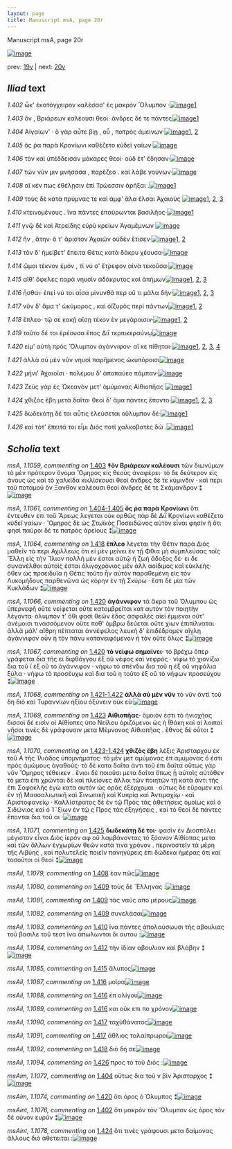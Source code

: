```yaml
---
layout: page
title: Manuscript msA, page 20r
---
```


Manuscript msA, page 20r

[![image](http://www.homermultitext.org/iipsrv?OBJ=IIP,1.0&FIF=/project/homer/pyramidal/deepzoom/hmt/vaimg/2017a/VA020RN_0021.tif&WID=100&CVT=JPEG)](http://www.homermultitext.org/ict2/?urn=urn:cite2:hmt:vaimg.2017a:VA020RN_0021)

prev:  [19v](../19v) | next:  [20v](../20v)

## *Iliad* text

*1.402* <a id="1.402"/> ὦκ' ἑκατόγχειρον καλέσασ' ἐς μακρὸν Ὄλυμπον ·[![image](http://www.homermultitext.org/iipsrv?OBJ=IIP,1.0&FIF=/project/homer/pyramidal/deepzoom/hmt/vaimg/2017a/VA020RN_0021.tif&RGN=0.188,0.2051,0.363,0.0308&WID=1000&CVT=JPEG)](http://www.homermultitext.org/ict2/?urn=urn:cite2:hmt:vaimg.2017a:VA020RN_0021@0.188,0.2051,0.363,0.0308)[1](#msAint_1.1076)

*1.403* <a id="1.403"/> ὃν , Βριάρεων καλέουσι 					θεοὶ· ἄνδρες δέ τε πάντες[![image](http://www.homermultitext.org/iipsrv?OBJ=IIP,1.0&FIF=/project/homer/pyramidal/deepzoom/hmt/vaimg/2017a/VA020RN_0021.tif&RGN=0.187,0.2254,0.363,0.0308&WID=1000&CVT=JPEG)](http://www.homermultitext.org/ict2/?urn=urn:cite2:hmt:vaimg.2017a:VA020RN_0021@0.187,0.2254,0.363,0.0308)[1](#msA_1.1059)

*1.404* <a id="1.404"/> Αἰγαίων' · ὃ γὰρ αὖτε 					βίῃ , οὗ , πατρὸς ἀμείνων·[![image](http://www.homermultitext.org/iipsrv?OBJ=IIP,1.0&FIF=/project/homer/pyramidal/deepzoom/hmt/vaimg/2017a/VA020RN_0021.tif&RGN=0.182,0.2449,0.338,0.0308&WID=1000&CVT=JPEG)](http://www.homermultitext.org/ict2/?urn=urn:cite2:hmt:vaimg.2017a:VA020RN_0021@0.182,0.2449,0.338,0.0308)[1](#msA_1.1060), [2](#msAim_1.1072)

*1.405* <a id="1.405"/> ὅς ῥα παρὰ Κρονίωνι 					καθέζετο κύδεϊ γαίων·[![image](http://www.homermultitext.org/iipsrv?OBJ=IIP,1.0&FIF=/project/homer/pyramidal/deepzoom/hmt/vaimg/2017a/VA020RN_0021.tif&RGN=0.184,0.2622,0.338,0.0308&WID=1000&CVT=JPEG)](http://www.homermultitext.org/ict2/?urn=urn:cite2:hmt:vaimg.2017a:VA020RN_0021@0.184,0.2622,0.338,0.0308)

*1.406* <a id="1.406"/> τὸν καὶ ὑπέδδεισαν μάκαρες θεοὶ· οὐδ έτ' ἔδησαν·[![image](http://www.homermultitext.org/iipsrv?OBJ=IIP,1.0&FIF=/project/homer/pyramidal/deepzoom/hmt/vaimg/2017a/VA020RN_0021.tif&RGN=0.184,0.2825,0.365,0.0308&WID=1000&CVT=JPEG)](http://www.homermultitext.org/ict2/?urn=urn:cite2:hmt:vaimg.2017a:VA020RN_0021@0.184,0.2825,0.365,0.0308)

*1.407* <a id="1.407"/> τῶν νῦν μιν μνήσασα , παρἕζεο . καὶ λάβε γούνων·[![image](http://www.homermultitext.org/iipsrv?OBJ=IIP,1.0&FIF=/project/homer/pyramidal/deepzoom/hmt/vaimg/2017a/VA020RN_0021.tif&RGN=0.18,0.3028,0.369,0.0308&WID=1000&CVT=JPEG)](http://www.homermultitext.org/ict2/?urn=urn:cite2:hmt:vaimg.2017a:VA020RN_0021@0.18,0.3028,0.369,0.0308)

*1.408* <a id="1.408"/> αἴ κέν πως ἐθέλῃσιν ἐπὶ Τρώεσσιν ἀρῆξαι .[![image](http://www.homermultitext.org/iipsrv?OBJ=IIP,1.0&FIF=/project/homer/pyramidal/deepzoom/hmt/vaimg/2017a/VA020RN_0021.tif&RGN=0.182,0.3208,0.355,0.0346&WID=1000&CVT=JPEG)](http://www.homermultitext.org/ict2/?urn=urn:cite2:hmt:vaimg.2017a:VA020RN_0021@0.182,0.3208,0.355,0.0346)[1](#msAil_1.1079)

*1.409* <a id="1.409"/> τοὺς δὲ κὰτὰ πρύμνας τε καὶ ἀμφ' ἅλα ἔλσαι Ἀχαιοὺς 				[![image](http://www.homermultitext.org/iipsrv?OBJ=IIP,1.0&FIF=/project/homer/pyramidal/deepzoom/hmt/vaimg/2017a/VA020RN_0021.tif&RGN=0.182,0.3411,0.389,0.0346&WID=1000&CVT=JPEG)](http://www.homermultitext.org/ict2/?urn=urn:cite2:hmt:vaimg.2017a:VA020RN_0021@0.182,0.3411,0.389,0.0346)[1](#msAil_1.1082), [2](#msAil_1.1081), [3](#msAil_1.1080)

*1.410* <a id="1.410"/> κτεινομένους . ἵνα πάντες ἐπαύρωνται βασιλῆος·[![image](http://www.homermultitext.org/iipsrv?OBJ=IIP,1.0&FIF=/project/homer/pyramidal/deepzoom/hmt/vaimg/2017a/VA020RN_0021.tif&RGN=0.184,0.3576,0.389,0.0346&WID=1000&CVT=JPEG)](http://www.homermultitext.org/ict2/?urn=urn:cite2:hmt:vaimg.2017a:VA020RN_0021@0.184,0.3576,0.389,0.0346)[1](#msAil_1.1083)

*1.411* <a id="1.411"/> γνῷ δὲ καὶ Ἀτρείδης 					εὐρὺ κρείων Ἀγαμέμνων 				[![image](http://www.homermultitext.org/iipsrv?OBJ=IIP,1.0&FIF=/project/homer/pyramidal/deepzoom/hmt/vaimg/2017a/VA020RN_0021.tif&RGN=0.179,0.3787,0.361,0.0338&WID=1000&CVT=JPEG)](http://www.homermultitext.org/ict2/?urn=urn:cite2:hmt:vaimg.2017a:VA020RN_0021@0.179,0.3787,0.361,0.0338)

*1.412* <a id="1.412"/> ἣν , ἄτην· ὅ τ' ἄριστον Ἀχαιῶν οὐδὲν ἔτισεν·[![image](http://www.homermultitext.org/iipsrv?OBJ=IIP,1.0&FIF=/project/homer/pyramidal/deepzoom/hmt/vaimg/2017a/VA020RN_0021.tif&RGN=0.179,0.3967,0.34,0.0308&WID=1000&CVT=JPEG)](http://www.homermultitext.org/ict2/?urn=urn:cite2:hmt:vaimg.2017a:VA020RN_0021@0.179,0.3967,0.34,0.0308)[1](#msAim_1.1073), [2](#msAil_1.1084)

*1.413* <a id="1.413"/> τὸν δ' ἠμείβετ' ἔπειτα Θέτις κατὰ δάκρυ χέουσα·[![image](http://www.homermultitext.org/iipsrv?OBJ=IIP,1.0&FIF=/project/homer/pyramidal/deepzoom/hmt/vaimg/2017a/VA020RN_0021.tif&RGN=0.154,0.4162,0.404,0.0308&WID=1000&CVT=JPEG)](http://www.homermultitext.org/ict2/?urn=urn:cite2:hmt:vaimg.2017a:VA020RN_0021@0.154,0.4162,0.404,0.0308)

*1.414* <a id="1.414"/> ᾤμοι τέκνον ἐμόν , τί νύ σ' ἔτρεφον αἰνὰ τεκοῦσα·[![image](http://www.homermultitext.org/iipsrv?OBJ=IIP,1.0&FIF=/project/homer/pyramidal/deepzoom/hmt/vaimg/2017a/VA020RN_0021.tif&RGN=0.171,0.435,0.404,0.0308&WID=1000&CVT=JPEG)](http://www.homermultitext.org/ict2/?urn=urn:cite2:hmt:vaimg.2017a:VA020RN_0021@0.171,0.435,0.404,0.0308)

*1.415* <a id="1.415"/> αἴθ' ὄφελες παρὰ νηυσὶν ἀδάκρυτος καὶ ἀπήμων[![image](http://www.homermultitext.org/iipsrv?OBJ=IIP,1.0&FIF=/project/homer/pyramidal/deepzoom/hmt/vaimg/2017a/VA020RN_0021.tif&RGN=0.175,0.4538,0.373,0.0308&WID=1000&CVT=JPEG)](http://www.homermultitext.org/ict2/?urn=urn:cite2:hmt:vaimg.2017a:VA020RN_0021@0.175,0.4538,0.373,0.0308)[1](#msAil_1.1086), [2](#msAil_1.1085), [3](#msA_1.1063)

*1.416* <a id="1.416"/> ἧσθαι· ἐπεί νύ τοι αἶσα μίνυνθά περ οὔ τι μάλα δήν·[![image](http://www.homermultitext.org/iipsrv?OBJ=IIP,1.0&FIF=/project/homer/pyramidal/deepzoom/hmt/vaimg/2017a/VA020RN_0021.tif&RGN=0.178,0.4711,0.392,0.0308&WID=1000&CVT=JPEG)](http://www.homermultitext.org/ict2/?urn=urn:cite2:hmt:vaimg.2017a:VA020RN_0021@0.178,0.4711,0.392,0.0308)[1](#msAil_1.1089), [2](#msAil_1.1087), [3](#msAil_1.1088)

*1.417* <a id="1.417"/> νῦν δ' ἅμα τ' ὠκύμορος , καὶ ὀϊζυρὸς περὶ πάντων[![image](http://www.homermultitext.org/iipsrv?OBJ=IIP,1.0&FIF=/project/homer/pyramidal/deepzoom/hmt/vaimg/2017a/VA020RN_0021.tif&RGN=0.175,0.4899,0.379,0.0308&WID=1000&CVT=JPEG)](http://www.homermultitext.org/ict2/?urn=urn:cite2:hmt:vaimg.2017a:VA020RN_0021@0.175,0.4899,0.379,0.0308)[1](#msAil_1.1090), [2](#msAil_1.1091)

*1.418* <a id="1.418"/> ἔπλεο· τῷ σε κακῇ αἴσῃ τέκον ἐν μεγάροισιν·[![image](http://www.homermultitext.org/iipsrv?OBJ=IIP,1.0&FIF=/project/homer/pyramidal/deepzoom/hmt/vaimg/2017a/VA020RN_0021.tif&RGN=0.174,0.5079,0.363,0.0308&WID=1000&CVT=JPEG)](http://www.homermultitext.org/ict2/?urn=urn:cite2:hmt:vaimg.2017a:VA020RN_0021@0.174,0.5079,0.363,0.0308)[1](#msAil_1.1092), [2](#msA_1.1064)

*1.419* <a id="1.419"/> τοῦτο δέ τοι ἐρέουσα ἔπος Διῒ τερπικεραύνῳ[![image](http://www.homermultitext.org/iipsrv?OBJ=IIP,1.0&FIF=/project/homer/pyramidal/deepzoom/hmt/vaimg/2017a/VA020RN_0021.tif&RGN=0.174,0.5297,0.363,0.0308&WID=1000&CVT=JPEG)](http://www.homermultitext.org/ict2/?urn=urn:cite2:hmt:vaimg.2017a:VA020RN_0021@0.174,0.5297,0.363,0.0308)

*1.420* <a id="1.420"/> εἰμ' αὐτὴ πρὸς Ὄλυμπον ἀγάννιφον· αἴ κε πίθηται·[![image](http://www.homermultitext.org/iipsrv?OBJ=IIP,1.0&FIF=/project/homer/pyramidal/deepzoom/hmt/vaimg/2017a/VA020RN_0021.tif&RGN=0.172,0.5477,0.386,0.0308&WID=1000&CVT=JPEG)](http://www.homermultitext.org/ict2/?urn=urn:cite2:hmt:vaimg.2017a:VA020RN_0021@0.172,0.5477,0.386,0.0308)[1](#msA_1.1067), [2](#msA_1.1065), [3](#msAim_1.1074), [4](#msA_1.1066)

*1.421* <a id="1.421"/> ἀλλὰ σὺ μὲν νῦν νηυσὶ παρἥμενος ὠκυπόροισι[![image](http://www.homermultitext.org/iipsrv?OBJ=IIP,1.0&FIF=/project/homer/pyramidal/deepzoom/hmt/vaimg/2017a/VA020RN_0021.tif&RGN=0.173,0.568,0.366,0.0308&WID=1000&CVT=JPEG)](http://www.homermultitext.org/ict2/?urn=urn:cite2:hmt:vaimg.2017a:VA020RN_0021@0.173,0.568,0.366,0.0308)

*1.422* <a id="1.422"/> μήνι' Ἀχαιοῖσι · 					πολέμου δ' ἀποπαύεο πάμπαν·[![image](http://www.homermultitext.org/iipsrv?OBJ=IIP,1.0&FIF=/project/homer/pyramidal/deepzoom/hmt/vaimg/2017a/VA020RN_0021.tif&RGN=0.173,0.589,0.386,0.0308&WID=1000&CVT=JPEG)](http://www.homermultitext.org/ict2/?urn=urn:cite2:hmt:vaimg.2017a:VA020RN_0021@0.173,0.589,0.386,0.0308)

*1.423* <a id="1.423"/> Ζεὺς γὰρ ἐς Ὠκεανὸν μετ' ἀμύμονας Αἰθιοπῆας 				[![image](http://www.homermultitext.org/iipsrv?OBJ=IIP,1.0&FIF=/project/homer/pyramidal/deepzoom/hmt/vaimg/2017a/VA020RN_0021.tif&RGN=0.167,0.6078,0.386,0.0308&WID=1000&CVT=JPEG)](http://www.homermultitext.org/ict2/?urn=urn:cite2:hmt:vaimg.2017a:VA020RN_0021@0.167,0.6078,0.386,0.0308)[1](#msA_1.1069)

*1.424* <a id="1.424"/> χθιζὸς ἔβη μετὰ δαῖτα· θεοὶ δ' ἅμα πάντες ἕποντο·[![image](http://www.homermultitext.org/iipsrv?OBJ=IIP,1.0&FIF=/project/homer/pyramidal/deepzoom/hmt/vaimg/2017a/VA020RN_0021.tif&RGN=0.164,0.6289,0.4,0.027&WID=1000&CVT=JPEG)](http://www.homermultitext.org/ict2/?urn=urn:cite2:hmt:vaimg.2017a:VA020RN_0021@0.164,0.6289,0.4,0.027)[1](#msAim_1.1075), [2](#msAil_1.1093), [3](#msAint_1.1078)

*1.425* <a id="1.425"/> δωδεκάτῃ δέ τοι αὖτις ἐλεύσεται οὔλυμπον δέ·[![image](http://www.homermultitext.org/iipsrv?OBJ=IIP,1.0&FIF=/project/homer/pyramidal/deepzoom/hmt/vaimg/2017a/VA020RN_0021.tif&RGN=0.167,0.6454,0.383,0.027&WID=1000&CVT=JPEG)](http://www.homermultitext.org/ict2/?urn=urn:cite2:hmt:vaimg.2017a:VA020RN_0021@0.167,0.6454,0.383,0.027)[1](#msA_1.1071)

*1.426* <a id="1.426"/> καὶ τότ' ἔπειτά τοι εἶμι Διὸς ποτὶ χαλκοβατὲς δῶ .[![image](http://www.homermultitext.org/iipsrv?OBJ=IIP,1.0&FIF=/project/homer/pyramidal/deepzoom/hmt/vaimg/2017a/VA020RN_0021.tif&RGN=0.171,0.6612,0.398,0.0308&WID=1000&CVT=JPEG)](http://www.homermultitext.org/ict2/?urn=urn:cite2:hmt:vaimg.2017a:VA020RN_0021@0.171,0.6612,0.398,0.0308)[1](#msAil_1.1094)

## *Scholia* text

*msA, 1.1059, commenting on* [1.403](#1.403)  <a id="msA_1.1059"/> **‡ὃν Βριάρεων καλέουσι** τῶν διωνύμων τὸ μὲν πρότερον ὄνομα Ὅμηρος εἰς θεοὺς ἀναφέρει· τὸ δε δεύτερον εἰς ἀνους ὡς καὶ τὸ χαλκίδα κικλίσκουσι θεοὶ ἄνδρες δέ τε κύμινδιν · καὶ περι τοῦ ποταμοῦ ὃν Ξανθον καλέουσι θεοὶ ἄνδρες δέ τε Σκάμανδρον ⁑[![image](http://www.homermultitext.org/iipsrv?OBJ=IIP,1.0&FIF=/project/homer/pyramidal/deepzoom/hmt/vaimg/2017a/VA020RN_0021.tif&RGN=0.17907148,0.10235131,0.60390567,0.02600277&WID=1000&CVT=JPEG)](http://www.homermultitext.org/ict2/?urn=urn:cite2:hmt:vaimg.2017a:VA020RN_0021@0.17907148,0.10235131,0.60390567,0.02600277)

*msA, 1.1061, commenting on* [1.404-1.405](#1.404-1.405)  <a id="msA_1.1061"/> **ὅς ῥα παρὰ Κρονίωνι** ὅτι ἐντευθεν επι τοῦ Ἄρεῳς λεγεται οὐκ ορθῶς πὰρ δὲ Διῒ Κρονίωνι καθέζετο κύδεϊ γαίων · Ὅμηρος δὲ ὡς Στωϊκὸς Ποσειδῶνος αὐτὸν εἶναι φησίν ἢ ὅτι φησὶ παύροι δέ τε πατρὸς ἀρείους ⁑[![image](http://www.homermultitext.org/iipsrv?OBJ=IIP,1.0&FIF=/project/homer/pyramidal/deepzoom/hmt/vaimg/2017a/VA020RN_0021.tif&RGN=0.19123066,0.13775934,0.59469418,0.02406639&WID=1000&CVT=JPEG)](http://www.homermultitext.org/ict2/?urn=urn:cite2:hmt:vaimg.2017a:VA020RN_0021@0.19123066,0.13775934,0.59469418,0.02406639)

*msA, 1.1064, commenting on* [1.418](#1.418)  <a id="msA_1.1064"/> **ἔπλεο** λέγεται τὴν Θέτιν παρὰ Διὸς μαθεῖν τὰ περι Αχιλλεως ὅτι εἰ μὲν μείνει ἐν τῇ Φθια μὴ συμπλεύσας τοῖς Ἕλλη εἰς τὴν Ἴλιον πολλὴ μὲν έσται αὐτῷ ἡ ζωὴ ἄδοξος δὲ· ει δε συνανέλθοι αὐτοῖς έσται ὁλιγοχρόνιος μὲν ἀλλ αοίδιμος καὶ εὐκλεής· ὅθεν ὡς προειδυῖα ἡ Θέτις τοῦτο ἦν αὐτὸν παραθεμένη εἰς τὸν Λυκομήδους παρθενῶνα ὡς κόρην ἐν τῇ Σκύρω · ἔστι δὲ μία τῶν Κυκλάδων ⁑[![image](http://www.homermultitext.org/iipsrv?OBJ=IIP,1.0&FIF=/project/homer/pyramidal/deepzoom/hmt/vaimg/2017a/VA020RN_0021.tif&RGN=0.58069270,0.19612725,0.20523213,0.09377593&WID=1000&CVT=JPEG)](http://www.homermultitext.org/ict2/?urn=urn:cite2:hmt:vaimg.2017a:VA020RN_0021@0.58069270,0.19612725,0.20523213,0.09377593)

*msA, 1.1066, commenting on* [1.420](#1.420)  <a id="msA_1.1066"/> **ἀγάννιφον** τὰ ἄκρα τοῦ Ὀλυμπου ὡς ὑπερνεφῆ οὔτε νείφεται οὔτε κατομβρεῖται κατ αυτὸν τὸν ποιητὴν λέγοντα· ὀλυμπόν τ' ὅθι φασὶ θεῶν ἔδος ἀσφαλὲς αἰεὶ έμμεναι οὔτ' ἀνέμοισι τινασσόμενον οὔτε ποθ' όμβρω δεύεται οὔτε χιων ἐπιπίλναται ἀλλὰ μάλ' αἴθρη πέπταται ἀννέφελος λευκὴ δ' ἐπιδέδρομεν αἴγλη ἀγάννιφον οὖν ἡ τὸν πάνυ κατανειφόμενον ἠ τὸν οὔτε ὅλως ⁑[![image](http://www.homermultitext.org/iipsrv?OBJ=IIP,1.0&FIF=/project/homer/pyramidal/deepzoom/hmt/vaimg/2017a/VA020RN_0021.tif&RGN=0.57958732,0.29903181,0.22328666,0.08354080&WID=1000&CVT=JPEG)](http://www.homermultitext.org/ict2/?urn=urn:cite2:hmt:vaimg.2017a:VA020RN_0021@0.57958732,0.29903181,0.22328666,0.08354080)

*msA, 1.1067, commenting on* [1.420](#1.420)  <a id="msA_1.1067"/> **τὸ νείφω σημαίνει·** τὸ βρέχω ὅπερ γράφεται δια τῆς ει διφθόγγου ἐξ οῦ νέφος καὶ νεφρός · νίφω τὸ χιονίζω δια τοῦ ϊ ἐξ οῦ τὸ ἀγάννιφον · νήφω τὸ σπένδω δια τοῦ η ἐξ οῦ νηφάλια ξύλα · νήφω τὸ προσέυχω καὶ δια τοῦ η τοῦτο ἐξ οῦ τὸ νήφων προσεύχου ⁑[![image](http://www.homermultitext.org/iipsrv?OBJ=IIP,1.0&FIF=/project/homer/pyramidal/deepzoom/hmt/vaimg/2017a/VA020RN_0021.tif&RGN=0.56705969,0.37897649,0.22807664,0.06085754&WID=1000&CVT=JPEG)](http://www.homermultitext.org/ict2/?urn=urn:cite2:hmt:vaimg.2017a:VA020RN_0021@0.56705969,0.37897649,0.22807664,0.06085754)

*msA, 1.1068, commenting on* [1.421-1.422](#1.421-1.422)  <a id="msA_1.1068"/> **ἀλλὰ σὺ μὲν νῦν** τὸ νῦν ἀντὶ τοῦ δη διὸ καὶ Τυραννίων ἠξίου ὀξύνειν οὐκ εῦ·[![image](http://www.homermultitext.org/iipsrv?OBJ=IIP,1.0&FIF=/project/homer/pyramidal/deepzoom/hmt/vaimg/2017a/VA020RN_0021.tif&RGN=0.57111275,0.43568465,0.21370671,0.02517289&WID=1000&CVT=JPEG)](http://www.homermultitext.org/ict2/?urn=urn:cite2:hmt:vaimg.2017a:VA020RN_0021@0.57111275,0.43568465,0.21370671,0.02517289)

*msA, 1.1069, commenting on* [1.423](#1.423)  <a id="msA_1.1069"/> **Αἰθιοπῆας·** ὅμοιόν ἐστι τὸ ἡνιοχῆας δισσοὶ δέ εισὶν οἱ Αἰθίοπες ὑπο Νείλου ὁριζόμενοι ὡς ἡ Ϊθάκη καὶ αἱ λοιπαὶ νῆσοι τινὲς δὲ γράφουσιν μετα Μέμνονας Αἰθιοπῆας . ἔθνος δὲ οὗτοι ⁑[![image](http://www.homermultitext.org/iipsrv?OBJ=IIP,1.0&FIF=/project/homer/pyramidal/deepzoom/hmt/vaimg/2017a/VA020RN_0021.tif&RGN=0.57221813,0.44951591,0.20854827,0.05670816&WID=1000&CVT=JPEG)](http://www.homermultitext.org/ict2/?urn=urn:cite2:hmt:vaimg.2017a:VA020RN_0021@0.57221813,0.44951591,0.20854827,0.05670816)

*msA, 1.1070, commenting on* [1.423-1.424](#1.423-1.424)  <a id="msA_1.1070"/> **χθιζὸς ἔβη** λέξις Ἀρισταρχου εκ τοῦ Α τῆς Ἰλιάδος ὑπομνήματος· τὸ μὲν μετ αμύμονας ἐπ αμυμονας ὅ ἐστι πρὸς ἀμώμους ἀγαθούς· τὸ δὲ κατα δαῖτα ἀντι τοῦ ἐπι δαῖτα οὕτως γὰρ νῦν Ὅμηρος τέθεικεν . ἔνιοι δὲ ποιοῦσι μετα δαῖτα ὅπως ᾖ αὐτοῖς αὐτόθεν τὸ μετα ἐπι χρῶνται δὲ καὶ πλείονες ἄλλοι τῶν ποιητῶν τῇ κατὰ ἀντι τῆς ἐπι Σοφοκλῆς ἐγὼ κατα αυτὸν ὡς ὁρᾶς ἐξέρχομαι · οὕτως δὲ εὕρομεν καὶ ἐν τῇ Μασσαλιωτικῆ καὶ Σινωπικῇ καὶ Κυπρίᾳ καὶ Ἀντιμαχίῳ · καὶ Ἀριστοφανείῳ · Καλλίστρατος δὲ ἐν τῷ Πρὸς τὰς ἀθετήσεις ὁμοίως καὶ ὁ Σιδώνιος καὶ ὁ Ἰ¨ξίων ἐν τῷ ς Προς τὰς ἐξηγήσεις , καὶ τὸ θεοὶ δὲ πάντες ἔπονται δια τοῦ αι ·[![image](http://www.homermultitext.org/iipsrv?OBJ=IIP,1.0&FIF=/project/homer/pyramidal/deepzoom/hmt/vaimg/2017a/VA020RN_0021.tif&RGN=0.57000737,0.49515906,0.21518055,0.17510373&WID=1000&CVT=JPEG)](http://www.homermultitext.org/ict2/?urn=urn:cite2:hmt:vaimg.2017a:VA020RN_0021@0.57000737,0.49515906,0.21518055,0.17510373)

*msA, 1.1071, commenting on* [1.425](#1.425)  <a id="msA_1.1071"/> **δωδεκάτῃ δέ τοι·** φασὶν ἐν Διοσπόλει μέγιστον εἶναι Διὸς ἱερόν αφ οῦ λαμβάνοντας τὸ ξόανον Αἰθίοπας μετα καὶ τῶν ἄλλων ἐγχωρίων θεῶν κατά τινα χρόνον . περινοστεῖν τὰ μέρη τῆς Λιβύης , καὶ πολυτελεῖς ποιεῖν πανηγύρεις ἐπι δώδεκα ἡμέρας ὅτι καὶ τοσοῦτοι οἱ θεοί ⁑[![image](http://www.homermultitext.org/iipsrv?OBJ=IIP,1.0&FIF=/project/homer/pyramidal/deepzoom/hmt/vaimg/2017a/VA020RN_0021.tif&RGN=0.17354458,0.65919779,0.59911570,0.06002766&WID=1000&CVT=JPEG)](http://www.homermultitext.org/ict2/?urn=urn:cite2:hmt:vaimg.2017a:VA020RN_0021@0.17354458,0.65919779,0.59911570,0.06002766)

*msAil, 1.1079, commenting on* [1.408](#1.408)  <a id="msAil_1.1079"/> ἑαν πῶς[![image](http://www.homermultitext.org/iipsrv?OBJ=IIP,1.0&FIF=/project/homer/pyramidal/deepzoom/hmt/vaimg/2017a/VA020RN_0021.tif&RGN=0.22181282,0.31894882,0.02726603,0.01244813&WID=1000&CVT=JPEG)](http://www.homermultitext.org/ict2/?urn=urn:cite2:hmt:vaimg.2017a:VA020RN_0021@0.22181282,0.31894882,0.02726603,0.01244813)

*msAil, 1.1080, commenting on* [1.409](#1.409)  <a id="msAil_1.1080"/> τοὺς δὲ Ἕλληνας :[![image](http://www.homermultitext.org/iipsrv?OBJ=IIP,1.0&FIF=/project/homer/pyramidal/deepzoom/hmt/vaimg/2017a/VA020RN_0021.tif&RGN=0.19196758,0.33914246,0.06005895,0.01023513&WID=1000&CVT=JPEG)](http://www.homermultitext.org/ict2/?urn=urn:cite2:hmt:vaimg.2017a:VA020RN_0021@0.19196758,0.33914246,0.06005895,0.01023513)

*msAil, 1.1081, commenting on* [1.409](#1.409)  <a id="msAil_1.1081"/> τὰς ναῦς απο μέρους[![image](http://www.homermultitext.org/iipsrv?OBJ=IIP,1.0&FIF=/project/homer/pyramidal/deepzoom/hmt/vaimg/2017a/VA020RN_0021.tif&RGN=0.30397937,0.34024896,0.07258659,0.01078838&WID=1000&CVT=JPEG)](http://www.homermultitext.org/ict2/?urn=urn:cite2:hmt:vaimg.2017a:VA020RN_0021@0.30397937,0.34024896,0.07258659,0.01078838)

*msAil, 1.1082, commenting on* [1.409](#1.409)  <a id="msAil_1.1082"/> συνελάσαι[![image](http://www.homermultitext.org/iipsrv?OBJ=IIP,1.0&FIF=/project/homer/pyramidal/deepzoom/hmt/vaimg/2017a/VA020RN_0021.tif&RGN=0.48931466,0.34495159,0.04532056,0.00912863&WID=1000&CVT=JPEG)](http://www.homermultitext.org/ict2/?urn=urn:cite2:hmt:vaimg.2017a:VA020RN_0021@0.48931466,0.34495159,0.04532056,0.00912863)

*msAil, 1.1083, commenting on* [1.410](#1.410)  <a id="msAil_1.1083"/> ἵνα πάντες ἀπολαύσωυσι τῆς αβουλιας τοῦ βασιλε τοῦ τεστ ἵνα ἀπωλωνται δι αυτου :[![image](http://www.homermultitext.org/iipsrv?OBJ=IIP,1.0&FIF=/project/homer/pyramidal/deepzoom/hmt/vaimg/2017a/VA020RN_0021.tif&RGN=0.32056006,0.36320885,0.26344878,0.01134163&WID=1000&CVT=JPEG)](http://www.homermultitext.org/ict2/?urn=urn:cite2:hmt:vaimg.2017a:VA020RN_0021@0.32056006,0.36320885,0.26344878,0.01134163)

*msAil, 1.1084, commenting on* [1.412](#1.412)  <a id="msAil_1.1084"/> τὴν ἰδίαν αβουλιαν καὶ βλάβην ⁑[![image](http://www.homermultitext.org/iipsrv?OBJ=IIP,1.0&FIF=/project/homer/pyramidal/deepzoom/hmt/vaimg/2017a/VA020RN_0021.tif&RGN=0.20707443,0.39612725,0.10095800,0.00885201&WID=1000&CVT=JPEG)](http://www.homermultitext.org/ict2/?urn=urn:cite2:hmt:vaimg.2017a:VA020RN_0021@0.20707443,0.39612725,0.10095800,0.00885201)

*msAil, 1.1085, commenting on* [1.415](#1.415)  <a id="msAil_1.1085"/> ἄλυπος[![image](http://www.homermultitext.org/iipsrv?OBJ=IIP,1.0&FIF=/project/homer/pyramidal/deepzoom/hmt/vaimg/2017a/VA020RN_0021.tif&RGN=0.40567428,0.45836791,0.02726603,0.00857538&WID=1000&CVT=JPEG)](http://www.homermultitext.org/ict2/?urn=urn:cite2:hmt:vaimg.2017a:VA020RN_0021@0.40567428,0.45836791,0.02726603,0.00857538)

*msAil, 1.1087, commenting on* [1.416](#1.416)  <a id="msAil_1.1087"/> μοῖρα[![image](http://www.homermultitext.org/iipsrv?OBJ=IIP,1.0&FIF=/project/homer/pyramidal/deepzoom/hmt/vaimg/2017a/VA020RN_0021.tif&RGN=0.33861459,0.47717842,0.02063375,0.00802213&WID=1000&CVT=JPEG)](http://www.homermultitext.org/ict2/?urn=urn:cite2:hmt:vaimg.2017a:VA020RN_0021@0.33861459,0.47717842,0.02063375,0.00802213)

*msAil, 1.1088, commenting on* [1.416](#1.416)  <a id="msAil_1.1088"/> ἐπ ολίγου[![image](http://www.homermultitext.org/iipsrv?OBJ=IIP,1.0&FIF=/project/homer/pyramidal/deepzoom/hmt/vaimg/2017a/VA020RN_0021.tif&RGN=0.39204127,0.47690180,0.02910833,0.00691563&WID=1000&CVT=JPEG)](http://www.homermultitext.org/ict2/?urn=urn:cite2:hmt:vaimg.2017a:VA020RN_0021@0.39204127,0.47690180,0.02910833,0.00691563)

*msAil, 1.1089, commenting on* [1.416](#1.416)  <a id="msAil_1.1089"/> και οῦκ επι πο χρόνον[![image](http://www.homermultitext.org/iipsrv?OBJ=IIP,1.0&FIF=/project/homer/pyramidal/deepzoom/hmt/vaimg/2017a/VA020RN_0021.tif&RGN=0.45910096,0.47607192,0.07037583,0.00912863&WID=1000&CVT=JPEG)](http://www.homermultitext.org/ict2/?urn=urn:cite2:hmt:vaimg.2017a:VA020RN_0021@0.45910096,0.47607192,0.07037583,0.00912863)

*msAil, 1.1090, commenting on* [1.417](#1.417)  <a id="msAil_1.1090"/> ταχύθάνατος[![image](http://www.homermultitext.org/iipsrv?OBJ=IIP,1.0&FIF=/project/homer/pyramidal/deepzoom/hmt/vaimg/2017a/VA020RN_0021.tif&RGN=0.31098010,0.49488243,0.04384672,0.00829876&WID=1000&CVT=JPEG)](http://www.homermultitext.org/ict2/?urn=urn:cite2:hmt:vaimg.2017a:VA020RN_0021@0.31098010,0.49488243,0.04384672,0.00829876)

*msAil, 1.1091, commenting on* [1.417](#1.417)  <a id="msAil_1.1091"/> ἄθλιος ταλαίπρωροι[![image](http://www.homermultitext.org/iipsrv?OBJ=IIP,1.0&FIF=/project/homer/pyramidal/deepzoom/hmt/vaimg/2017a/VA020RN_0021.tif&RGN=0.39462049,0.49571231,0.07184967,0.00885201&WID=1000&CVT=JPEG)](http://www.homermultitext.org/ict2/?urn=urn:cite2:hmt:vaimg.2017a:VA020RN_0021@0.39462049,0.49571231,0.07184967,0.00885201)

*msAil, 1.1092, commenting on* [1.418](#1.418)  <a id="msAil_1.1092"/> διὸ δή σε[![image](http://www.homermultitext.org/iipsrv?OBJ=IIP,1.0&FIF=/project/homer/pyramidal/deepzoom/hmt/vaimg/2017a/VA020RN_0021.tif&RGN=0.25681651,0.51258645,0.03095063,0.00746888&WID=1000&CVT=JPEG)](http://www.homermultitext.org/ict2/?urn=urn:cite2:hmt:vaimg.2017a:VA020RN_0021@0.25681651,0.51258645,0.03095063,0.00746888)

*msAil, 1.1094, commenting on* [1.426](#1.426)  <a id="msAil_1.1094"/> προς τὸ τοῦ Διός :[![image](http://www.homermultitext.org/iipsrv?OBJ=IIP,1.0&FIF=/project/homer/pyramidal/deepzoom/hmt/vaimg/2017a/VA020RN_0021.tif&RGN=0.33750921,0.66500692,0.06558585,0.00802213&WID=1000&CVT=JPEG)](http://www.homermultitext.org/ict2/?urn=urn:cite2:hmt:vaimg.2017a:VA020RN_0021@0.33750921,0.66500692,0.06558585,0.00802213)

*msAim, 1.1072, commenting on* [1.404](#1.404)  <a id="msAim_1.1072"/> οὕτως δια τοῦ ν βίν Ἀρισταρχος ⁑[![image](http://www.homermultitext.org/iipsrv?OBJ=IIP,1.0&FIF=/project/homer/pyramidal/deepzoom/hmt/vaimg/2017a/VA020RN_0021.tif&RGN=0.52247605,0.25421853,0.05747973,0.02517289&WID=1000&CVT=JPEG)](http://www.homermultitext.org/ict2/?urn=urn:cite2:hmt:vaimg.2017a:VA020RN_0021@0.52247605,0.25421853,0.05747973,0.02517289)

*msAim, 1.1074, commenting on* [1.420](#1.420)  <a id="msAim_1.1074"/> ὅτι όρος ὁ Όλυμπος ⁑[![image](http://www.homermultitext.org/iipsrv?OBJ=IIP,1.0&FIF=/project/homer/pyramidal/deepzoom/hmt/vaimg/2017a/VA020RN_0021.tif&RGN=0.54716286,0.55573997,0.03058217,0.02434302&WID=1000&CVT=JPEG)](http://www.homermultitext.org/ict2/?urn=urn:cite2:hmt:vaimg.2017a:VA020RN_0021@0.54716286,0.55573997,0.03058217,0.02434302)

*msAint, 1.1076, commenting on* [1.402](#1.402)  <a id="msAint_1.1076"/> ὅτι μακρὸν τὸν Ὄλυμπον ὡς όρος τὸν δὲ οὐνον ευρύν ⁑[![image](http://www.homermultitext.org/iipsrv?OBJ=IIP,1.0&FIF=/project/homer/pyramidal/deepzoom/hmt/vaimg/2017a/VA020RN_0021.tif&RGN=0.10280029,0.19446750,0.06226971,0.04674965&WID=1000&CVT=JPEG)](http://www.homermultitext.org/ict2/?urn=urn:cite2:hmt:vaimg.2017a:VA020RN_0021@0.10280029,0.19446750,0.06226971,0.04674965)

*msAint, 1.1078, commenting on* [1.424](#1.424)  <a id="msAint_1.1078"/> ὅτι τινὲς γράφουσι μετα δαίμονας ἄλλους διὸ ἀθετειται :[![image](http://www.homermultitext.org/iipsrv?OBJ=IIP,1.0&FIF=/project/homer/pyramidal/deepzoom/hmt/vaimg/2017a/VA020RN_0021.tif&RGN=0.11938099,0.63872752,0.04716286,0.03872752&WID=1000&CVT=JPEG)](http://www.homermultitext.org/ict2/?urn=urn:cite2:hmt:vaimg.2017a:VA020RN_0021@0.11938099,0.63872752,0.04716286,0.03872752)